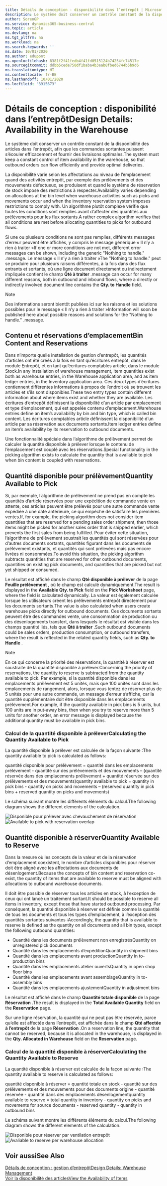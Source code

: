 ```yaml
---
title: Détails de conception - disponibilité dans l’entrepôt | Microsoft Docs
description: Le système doit conserver un contrôle constant de la disponibilité des articles dans l’entrepôt, afin que les commandes sortantes puissent s’écouler efficacement et fournir des livraisons optimales.
author: SorenGP
ms.service: dynamics365-business-central
ms.topic: article
ms.devlang: na
ms.tgt_pltfrm: na
ms.workload: na
ms.search.keywords: ''
ms.date: 10/01/2020
ms.author: edupont
ms.openlocfilehash: 8381f2f41fedb4f41fd0515124b74254fc74517e
ms.sourcegitcommit: ddbb5cede750df1baba4b3eab8fbed6744b5b9d6
ms.translationtype: HT
ms.contentlocale: fr-BE
ms.lasthandoff: 10/01/2020
ms.locfileid: "3915673"
---
```

# <a name="design-details-availability-in-the-warehouse"></a><span data-ttu-id="6b8d2-103">Détails de conception : disponibilité dans l’entrepôt</span><span class="sxs-lookup"><span data-stu-id="6b8d2-103">Design Details: Availability in the Warehouse</span></span>
<span data-ttu-id="6b8d2-104">Le système doit conserver un contrôle constant de la disponibilité des articles dans l’entrepôt, afin que les commandes sortantes puissent s’écouler efficacement et fournir des livraisons optimales.</span><span class="sxs-lookup"><span data-stu-id="6b8d2-104">The system must keep a constant control of item availability in the warehouse, so that outbound orders can flow efficiently and provide optimal deliveries.</span></span>  

<span data-ttu-id="6b8d2-105">La disponibilité varie selon les affectations au niveau de l’emplacement quand des activités entrepôt, par exemple des prélèvements et des mouvements défectueux, se produisent et quand le système de réservation de stock impose des restrictions à respecter.</span><span class="sxs-lookup"><span data-stu-id="6b8d2-105">Availability varies depending on allocations at the bin level when warehouse activities such as picks and movements occur and when the inventory reservation system imposes restrictions to comply with.</span></span> <span data-ttu-id="6b8d2-106">Un algorithme plutôt complexe vérifie que toutes les conditions sont remplies avant d’affecter des quantités aux prélèvements pour les flux sortants.</span><span class="sxs-lookup"><span data-stu-id="6b8d2-106">A rather complex algorithm verifies that all conditions are met before allocating quantities to picks for outbound flows.</span></span>

<span data-ttu-id="6b8d2-107">Si une ou plusieurs conditions ne sont pas remplies, différents messages d’erreur peuvent être affichés, y compris le message générique « Il n’y a rien à traiter »</span><span class="sxs-lookup"><span data-stu-id="6b8d2-107">If one or more conditions are not met, different error messages can be shown, including the generic "Nothing to handle."</span></span> <span data-ttu-id="6b8d2-108">.</span><span class="sxs-lookup"><span data-stu-id="6b8d2-108">message.</span></span> <span data-ttu-id="6b8d2-109">Le message « Il n’y a rien à traiter »</span><span class="sxs-lookup"><span data-stu-id="6b8d2-109">The "Nothing to handle."</span></span> <span data-ttu-id="6b8d2-110">peut se produire pour plusieurs raisons différentes, à la fois dans des flux entrants et sortants, où une ligne document directement ou indirectement impliquée contient le champ **Qté à traiter** .</span><span class="sxs-lookup"><span data-stu-id="6b8d2-110">message can occur for many different reasons, both in outbound and inbound flows, where a directly or indirectly involved document line contains the **Qty. to Handle** field.</span></span>

> [!NOTE]
> <span data-ttu-id="6b8d2-111">Des informations seront bientôt publiées ici sur les raisons et les solutions possibles pour le message « Il n’y a rien à traiter »</span><span class="sxs-lookup"><span data-stu-id="6b8d2-111">Information will soon be published here about possible reasons and solutions for the "Nothing to handle."</span></span> <span data-ttu-id="6b8d2-112">.</span><span class="sxs-lookup"><span data-stu-id="6b8d2-112">message.</span></span>

## <a name="bin-content-and-reservations"></a><span data-ttu-id="6b8d2-113">Contenu et réservations d’emplacement</span><span class="sxs-lookup"><span data-stu-id="6b8d2-113">Bin Content and Reservations</span></span>  
 <span data-ttu-id="6b8d2-114">Dans n’importe quelle installation de gestion d’entrepôt, les quantités d’articles ont été créés à la fois en tant qu’écritures entrepôt, dans le module Entrepôt, et en tant qu’écritures comptables article, dans le module Stock.</span><span class="sxs-lookup"><span data-stu-id="6b8d2-114">In any installation of warehouse management, item quantities exist both as warehouse entries, in the Warehouse application area, and as item ledger entries, in the Inventory application area.</span></span> <span data-ttu-id="6b8d2-115">Ces deux types d’écritures contiennent différentes informations à propos de l’endroit où se trouvent les articles et s’ils sont disponibles.</span><span class="sxs-lookup"><span data-stu-id="6b8d2-115">These two entry types contain different information about where items exist and whether they are available.</span></span> <span data-ttu-id="6b8d2-116">Les écritures d’entrepôt définissent la disponibilité d’un article par emplacement et type d’emplacement, qui est appelée contenu d’emplacement.</span><span class="sxs-lookup"><span data-stu-id="6b8d2-116">Warehouse entries define an item’s availability by bin and bin type, which is called bin content.</span></span> <span data-ttu-id="6b8d2-117">Les écritures comptables article définissent la disponibilité d’un article par sa réservation aux documents sortants.</span><span class="sxs-lookup"><span data-stu-id="6b8d2-117">Item ledger entries define an item’s availability by its reservation to outbound documents.</span></span>  

 <span data-ttu-id="6b8d2-118">Une fonctionnalité spéciale dans l’algorithme de prélèvement permet de calculer la quantité disponible à prélever lorsque le contenu de l’emplacement est couplé avec les réservations.</span><span class="sxs-lookup"><span data-stu-id="6b8d2-118">Special functionality in the picking algorithm exists to calculate the quantity that is available to pick when bin content is coupled with reservations.</span></span>  

## <a name="quantity-available-to-pick"></a><span data-ttu-id="6b8d2-119">Quantité disponible pour prélèvement</span><span class="sxs-lookup"><span data-stu-id="6b8d2-119">Quantity Available to Pick</span></span>  
 <span data-ttu-id="6b8d2-120">Si, par exemple, l’algorithme de prélèvement ne prend pas en compte les quantités d’article réservées pour une expédition de commande vente en attente, ces articles peuvent être prélevés pour une autre commande vente expédiée à une date antérieure, ce qui empêche de satisfaire les premières ventes.</span><span class="sxs-lookup"><span data-stu-id="6b8d2-120">If, for example, the picking algorithm does not consider item quantities that are reserved for a pending sales order shipment, then those items might be picked for another sales order that is shipped earlier, which prevents the first sales from being fulfilled.</span></span> <span data-ttu-id="6b8d2-121">Pour éviter cette situation, l’algorithme de prélèvement soustrait les quantités qui sont réservées pour d’autres documents sortants, quantités figurant dans les documents de prélèvement existants, et quantités qui sont prélevées mais pas encore livrées ni consommées.</span><span class="sxs-lookup"><span data-stu-id="6b8d2-121">To avoid this situation, the picking algorithm subtracts quantities that are reserved for other outbound documents, quantities on existing pick documents, and quantities that are picked but not yet shipped or consumed.</span></span>  

 <span data-ttu-id="6b8d2-122">Le résultat est affiché dans le champ **Qté disponible à prélever** de la page **Feuille prélèvement** , où le champ est calculé dynamiquement.</span><span class="sxs-lookup"><span data-stu-id="6b8d2-122">The result is displayed in the **Available Qty. to Pick** field on the **Pick Worksheet** page, where the field is calculated dynamically.</span></span> <span data-ttu-id="6b8d2-123">La valeur est également calculée lorsque les utilisateurs créent les prélèvements entrepôt directement pour les documents sortants.</span><span class="sxs-lookup"><span data-stu-id="6b8d2-123">The value is also calculated when users create warehouse picks directly for outbound documents.</span></span> <span data-ttu-id="6b8d2-124">Ces documents sortants peuvent être des commandes vente, une consommation de production ou des désenlogements transfert, dans lesquels le résultat est visible dans les champs quantité liés, tels que **Qté à traiter** .</span><span class="sxs-lookup"><span data-stu-id="6b8d2-124">Such outbound documents could be sales orders, production consumption, or outbound transfers, where the result is reflected in the related quantity fields, such as **Qty. to Handle** .</span></span>  

> [!NOTE]  
>  <span data-ttu-id="6b8d2-125">En ce qui concerne la priorité des réservations, la quantité à réserver est soustraite de la quantité disponible à prélever.</span><span class="sxs-lookup"><span data-stu-id="6b8d2-125">Concerning the priority of reservations, the quantity to reserve is subtracted from the quantity available to pick.</span></span> <span data-ttu-id="6b8d2-126">Par exemple, si la quantité disponible dans les emplacements prélèvement est 5 unités, mais que 100 unités sont dans les emplacements de rangement, alors, lorsque vous tentez de réserver plus de 5 unités pour une autre commande, un message d’erreur s’affiche, car la quantité supplémentaire doit être disponible dans les emplacements prélèvement.</span><span class="sxs-lookup"><span data-stu-id="6b8d2-126">For example, if the quantity available in pick bins is 5 units, but 100 units are in put-away bins, then when you try to reserve more than 5 units for another order, an error message is displayed because the additional quantity must be available in pick bins.</span></span>  

### <a name="calculating-the-quantity-available-to-pick"></a><span data-ttu-id="6b8d2-127">Calcul de la quantité disponible à prélever</span><span class="sxs-lookup"><span data-stu-id="6b8d2-127">Calculating the Quantity Available to Pick</span></span>  
 <span data-ttu-id="6b8d2-128">La quantité disponible à prélever est calculée de la façon suivante :</span><span class="sxs-lookup"><span data-stu-id="6b8d2-128">The quantity available to pick is calculated as follows:</span></span>  

 <span data-ttu-id="6b8d2-129">quantité disponible pour prélèvement = quantité dans les emplacements prélèvement - quantité sur des prélèvements et des mouvements – (quantité réservée dans des emplacements prélèvement + quantité réservée sur des prélèvements et des mouvements)</span><span class="sxs-lookup"><span data-stu-id="6b8d2-129">quantity available to pick = quantity in pick bins - quantity on picks and movements – (reserved quantity in pick bins + reserved quantity on picks and movements)</span></span>  

 <span data-ttu-id="6b8d2-130">Le schéma suivant montre les différents éléments du calcul.</span><span class="sxs-lookup"><span data-stu-id="6b8d2-130">The following diagram shows the different elements of the calculation.</span></span>  

 <span data-ttu-id="6b8d2-131">![Disponible pour prélever avec chevauchement de réservation](media/design_details_warehouse_management_availability_2.png "Disponible pour prélever avec chevauchement de réservation")</span><span class="sxs-lookup"><span data-stu-id="6b8d2-131">![Available to pick with reservation overlap](media/design_details_warehouse_management_availability_2.png "Available to pick with reservation overlap")</span></span>  

## <a name="quantity-available-to-reserve"></a><span data-ttu-id="6b8d2-132">Quantité disponible à réserver</span><span class="sxs-lookup"><span data-stu-id="6b8d2-132">Quantity Available to Reserve</span></span>  
 <span data-ttu-id="6b8d2-133">Dans la mesure où les concepts de la valeur et de la réservation d’emplacement coexistent, le nombre d’articles disponibles pour réserver doit être aligné avec les affectations aux documents de désenlogement.</span><span class="sxs-lookup"><span data-stu-id="6b8d2-133">Because the concepts of bin content and reservation co-exist, the quantity of items that are available to reserve must be aligned with allocations to outbound warehouse documents.</span></span>  

 <span data-ttu-id="6b8d2-134">Il doit être possible de réserver tous les articles en stock, à l’exception de ceux qui ont lancé un traitement sortant.</span><span class="sxs-lookup"><span data-stu-id="6b8d2-134">It should be possible to reserve all items in inventory, except those that have started outbound processing.</span></span> <span data-ttu-id="6b8d2-135">Par conséquent, la quantité disponible à réserver est définie comme la quantité de tous les documents et tous les types d’emplacement, à l’exception des quantités sortantes suivantes :</span><span class="sxs-lookup"><span data-stu-id="6b8d2-135">Accordingly, the quantity that is available to reserve is defined as the quantity on all documents and all bin types, except the following outbound quantities:</span></span>  

-   <span data-ttu-id="6b8d2-136">Quantité dans les documents prélèvement non enregistrés</span><span class="sxs-lookup"><span data-stu-id="6b8d2-136">Quantity on unregistered pick documents</span></span>  
-   <span data-ttu-id="6b8d2-137">Quantité dans les emplacements d’expédition</span><span class="sxs-lookup"><span data-stu-id="6b8d2-137">Quantity in shipment bins</span></span>  
-   <span data-ttu-id="6b8d2-138">Quantité dans les emplacements avant production</span><span class="sxs-lookup"><span data-stu-id="6b8d2-138">Quantity in to-production bins</span></span>  
-   <span data-ttu-id="6b8d2-139">Quantité dans les emplacements atelier ouverts</span><span class="sxs-lookup"><span data-stu-id="6b8d2-139">Quantity in open shop floor bins</span></span>  
-   <span data-ttu-id="6b8d2-140">Quantité dans les emplacements avant assemblage</span><span class="sxs-lookup"><span data-stu-id="6b8d2-140">Quantity in to-assembly bins</span></span>  
-   <span data-ttu-id="6b8d2-141">Quantité dans les emplacements ajustement</span><span class="sxs-lookup"><span data-stu-id="6b8d2-141">Quantity in adjustment bins</span></span>  

 <span data-ttu-id="6b8d2-142">Le résultat est affiché dans le champ **Quantité totale disponible** de la page **Réservation** .</span><span class="sxs-lookup"><span data-stu-id="6b8d2-142">The result is displayed in the **Total Available Quantity** field on the **Reservation** page.</span></span>  

 <span data-ttu-id="6b8d2-143">Sur une ligne réservation, la quantité qui ne peut pas être réservée, parce qu’elle est affectée dans l’entrepôt, est affichée dans le champ **Qté affectée à l’entrepôt** de la page **Réservation** .</span><span class="sxs-lookup"><span data-stu-id="6b8d2-143">On a reservation line, the quantity that cannot be reserved, because it is allocated in the warehouse, is displayed in the **Qty. Allocated in Warehouse** field on the **Reservation** page.</span></span>  

### <a name="calculating-the-quantity-available-to-reserve"></a><span data-ttu-id="6b8d2-144">Calcul de la quantité disponible à réserver</span><span class="sxs-lookup"><span data-stu-id="6b8d2-144">Calculating the Quantity Available to Reserve</span></span>  
 <span data-ttu-id="6b8d2-145">La quantité disponible à réserver est calculée de la façon suivante :</span><span class="sxs-lookup"><span data-stu-id="6b8d2-145">The quantity available to reserve is calculated as follows:</span></span>  

 <span data-ttu-id="6b8d2-146">quantité disponible à réserver = quantité totale en stock - quantité sur des prélèvements et des mouvements pour des documents origine - quantité réservée - quantité dans des emplacements désenlogement</span><span class="sxs-lookup"><span data-stu-id="6b8d2-146">quantity available to reserve = total quantity in inventory - quantity on picks and movements for source documents - reserved quantity - quantity in outbound bins</span></span>  

 <span data-ttu-id="6b8d2-147">Le schéma suivant montre les différents éléments du calcul.</span><span class="sxs-lookup"><span data-stu-id="6b8d2-147">The following diagram shows the different elements of the calculation.</span></span>  

 <span data-ttu-id="6b8d2-148">![Disponible pour réserver par ventilation entrepôt](media/design_details_warehouse_management_availability_3.png "Disponible pour réserver par ventilation entrepôt")</span><span class="sxs-lookup"><span data-stu-id="6b8d2-148">![Avaliable to reserve per warehouse allocation](media/design_details_warehouse_management_availability_3.png "Avaliable to reserve per warehouse allocation")</span></span>  

## <a name="see-also"></a><span data-ttu-id="6b8d2-149">Voir aussi</span><span class="sxs-lookup"><span data-stu-id="6b8d2-149">See Also</span></span>  
 [<span data-ttu-id="6b8d2-150">Détails de conception : gestion d’entrepôt</span><span class="sxs-lookup"><span data-stu-id="6b8d2-150">Design Details: Warehouse Management</span></span>](design-details-warehouse-management.md)  
 [<span data-ttu-id="6b8d2-151">Voir la disponibilité des articles</span><span class="sxs-lookup"><span data-stu-id="6b8d2-151">View the Availability of Items</span></span>](inventory-how-availability-overview.md)
